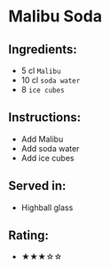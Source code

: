# Malibu Soda

## Ingredients:
- 5 cl `Malibu`
- 10 cl `soda water`
- 8 `ice cubes`

## Instructions:
- Add Malibu
- Add soda water
- Add ice cubes

## Served in:
- Highball glass

## Rating:
- ★★★☆☆